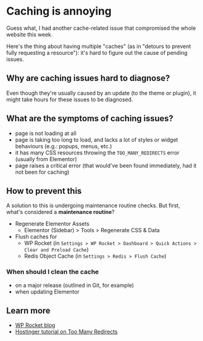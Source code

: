 # Caching is annoying

Guess what, I had another cache-related issue that compromised the whole website this week.

Here's the thing about having multiple "caches" (as in "detours to prevent fully requesting a resource"): it's hard to figure out the cause of pending issues.

## Why are caching issues hard to diagnose?

Even though they're usually caused by an update (to the theme or plugin), it might take hours for these issues
to be diagnosed.

## What are the symptoms of caching issues?

- page is not loading at all
- page is taking too long to load, and lacks a lot of styles or widget behaviours (e.g.: popups, menus, etc.)
- it has many CSS resources throwing the `TOO_MANY_REDIRECTS` error (usually from Elementor)
- page raises a critical error (that would've been found immediately, had it not been for caching)

## How to prevent this

A solution to this is undergoing maintenance routine checks. But first, what's considered a **maintenance routine**?

- Regenerate Elementor Assets
  - Elementor (Sidebar) > Tools > Regenerate CSS & Data
- Flush caches for
  - WP Rocket (in `Settings > WP Rocket > Dashboard > Quick Actions > Clear and Preload Cache`)
  - Redis Object Cache (in `Settings > Redis > Flush Cache`)

### When should I clean the cache

- on a major release (outlined in Git, for example)
- when updating Elementor

## Learn more

- [WP Rocket blog](https://wp-rocket.me/blog/err-too-many-redirects)
- [Hostinger tutorial on Too Many Redirects](https://www.hostinger.com/tutorials/how-to-fix-err-too-many-redirects#What_Causes_ERR_TOO_MANY_REDIRECTS)
